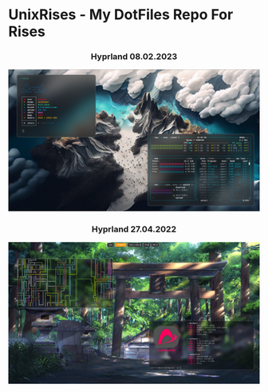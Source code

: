 # UnixRises - My DotFiles Repo For Rises

<h3 align="center"> Hyprland 08.02.2023 </h3>

![image](images/Hyprland_8-02-2023.png)


<h3 align="center"> Hyprland 27.04.2022 </h3>

![image](images/Hyprland_27-04-2022.png)
